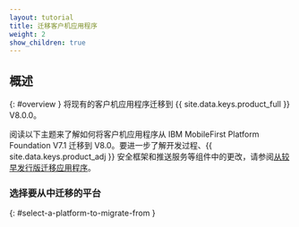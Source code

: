 ```yaml
---
layout: tutorial
title: 迁移客户机应用程序
weight: 2
show_children: true
---
```

<!-- NLS_CHARSET=UTF-8 -->
## 概述
{: #overview }
将现有的客户机应用程序迁移到 {{ site.data.keys.product_full }}    V8.0.0。

阅读以下主题来了解如何将客户机应用程序从 IBM MobileFirst Platform Foundation V7.1 迁移到 V8.0。要进一步了解开发过程、{{ site.data.keys.product_adj }}    安全框架和推送服务等组件中的更改，请参阅[从较早发行版迁移应用程序](../)。

### 选择要从中迁移的平台
{: #select-a-platform-to-migrate-from }
